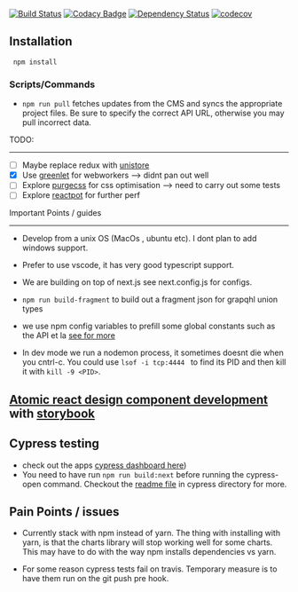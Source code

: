 [![Build Status](https://travis-ci.org/devinit/datahub.svg?branch=master)](https://travis-ci.org/devinit/datahub)
[![Codacy Badge](https://api.codacy.com/project/badge/Grade/73e243adf7f946208ae9bc8f892ed618)](https://www.codacy.com/app/epicallan/datahub?utm_source=github.com&amp;utm_medium=referral&amp;utm_content=devinit/datahub&amp;utm_campaign=Badge_Grade)
[![Dependency Status](https://gemnasium.com/badges/github.com/devinit/datahub.svg)](https://gemnasium.com/github.com/devinit/datahub)
[![codecov](https://codecov.io/gh/devinit/datahub/branch/master/graph/badge.svg)](https://codecov.io/gh/devinit/datahub)

Installation
-------------

```
 npm install

```

### Scripts/Commands

- `npm run pull` fetches updates from the CMS and syncs the appropriate project files. Be sure to specify the correct API URL, otherwise
you may pull incorrect data.

TODO:
_________

- [ ] Maybe replace redux with [unistore](https://github.com/developit/unistore)
- [x] Use [greenlet](https://github.com/developit/greenlet) for webworkers --> didnt pan out well
- [ ] Explore [purgecss](https://github.com/FullHuman/purgecss) for css optimisation --> need to carry out some tests
- [ ] Explore [reactpot](https://github.com/reactopt/reactopt) for further perf

Important Points / guides

------------------------

- Develop from a unix OS (MacOs , ubuntu etc). I dont plan to add windows support.

- Prefer to use vscode, it has very good typescript support.

- We are building on top of next.js see next.config.js for configs.

- `` npm run build-fragment `` to build out a fragment json for grapqhl union types

- we use npm config variables to prefill some global constants such as the API et la [see for more](http://www.marcusoft.net/2015/08/npm-scripting-configs-and-arguments.html#npm-configuration)

- In dev mode we run a nodemon process, it sometimes doesnt die when you cntrl-c. You could use
```lsof -i tcp:4444 ``` to find its PID and then kill it with ``` kill -9 <PID> ```.

## [Atomic react design component development](http://bradfrost.com/blog/post/atomic-web-design/) with [storybook](https://storybooks.js.org/)


Cypress testing
-------
- check out the apps [cypress dashboard here](https://dashboard.cypress.io/#/organizations/dab40b78-b24e-4f1c-913a-0a0b8bd0c71a/projects))
- You need to have run `npm run build:next` before running the cypress-open command. Checkout the [readme file](https://github.com/devinit/datahub/tree/cypress/cypress) in cypress directory for more.



Pain Points / issues
--------------

- Currently stack with npm instead of yarn.
The thing with installing with yarn, is that the charts library will stop working well for some charts. This
may have to do with the way npm installs dependencies vs yarn.

- For some reason cypress tests fail on travis. Temporary measure is to have them run on the git push pre hook.
